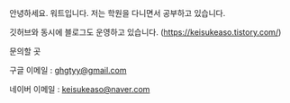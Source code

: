 안녕하세요. 워트입니다.
저는 학원을 다니면서 공부하고 있습니다.

깃허브와 동시에 블로그도 운영하고 있습니다. (https://keisukeaso.tistory.com/)

문의할 곳

구글 이메일 : ghgtyy@gmail.com

네이버 이메일 : keisukeaso@naver.com
